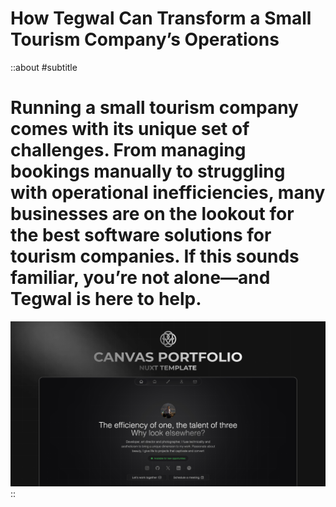 # **How Tegwal Can Transform a Small Tourism Company’s Operations**

::about
#subtitle
# Running a small tourism company comes with its unique set of challenges. From managing bookings manually to struggling with operational inefficiencies, many businesses are on the lookout for the best software solutions for tourism companies. If this sounds familiar, you’re not alone—and Tegwal is here to help.

![og.png](/og.png)
::

